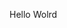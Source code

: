 Hello Wolrd


























































































































































































































































































































































































































































































































































































































































































































































































































































































































































































































































































































































































































































































































































































































































































































































































































































































































































































































































































































































































































































































































































































































































































































































































































































































































































































































































































































































































































































































































































































































































































































































































































































































































































































































































































































































































































































































































































































































































































































































































































































































































































































































































































































































































































































































































































































































































































































































































































































































































































































































































































































































































































































































































































































